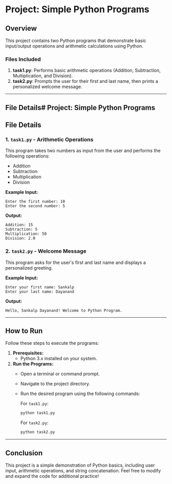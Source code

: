 # Project: Simple Python Programs

## Overview
This project contains two Python programs that demonstrate basic input/output operations and arithmetic calculations using Python.

### Files Included
1. **task1.py**: Performs basic arithmetic operations (Addition, Subtraction, Multiplication, and Division).
2. **task2.py**: Prompts the user for their first and last name, then prints a personalized welcome message.

---

## File Details# Project: Simple Python Programs


## File Details

### 1. `task1.py` - Arithmetic Operations
This program takes two numbers as input from the user and performs the following operations:
- Addition
- Subtraction
- Multiplication
- Division

**Example Input:**
```
Enter the first number: 10
Enter the second number: 5
```
**Output:**
```
Addition: 15
Subtraction: 5
Multiplication: 50
Division: 2.0
```

### 2. `task2.py` - Welcome Message
This program asks for the user's first and last name and displays a personalized greeting.

**Example Input:**
```
Enter your first name: Sankalp
Enter your last name: Dayanand
```
**Output:**
```
Hello, Sankalp Dayanand! Welcome to Python Program.
```

---

## How to Run
Follow these steps to execute the programs:

1. **Prerequisites:**
    - Python 3.x installed on your system.
2. **Run the Programs:**
    - Open a terminal or command prompt.
    - Navigate to the project directory.
    - Run the desired program using the following commands:
      
      For `task1.py`:
      ```bash
      python task1.py
      ```
      
      For `task2.py`:
      ```bash
      python task2.py
      ```

---

## Conclusion
This project is a simple demonstration of Python basics, including user input, arithmetic operations, and string concatenation. Feel free to modify and expand the code for additional practice!

